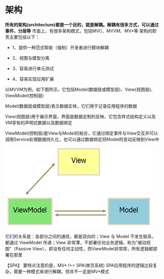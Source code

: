 # 架构

**所有的架构(architecture)都是一个目的，就是解耦。解耦有很多方式，可以通过事件、分层等**
市面上，有很多架构模式，包括MVC、MVVM、MV*等
架构的职责主要包括以下：
- 1、提供一种范式帮助（强制）开发者进行模块解耦

- 2、视图与模型分离

- 3、容易进行单元测试

- 4、容易实现应用扩展

以MVVM为例，如下图所示。它包括Model(数据层或模型层)、View(视图层)、ViewModel(控制层)

Model(数据层或模型层)表示数据实体，它们用于记录应用程序的数据

View(视图层)用于展示界面，界面是数据定制的反映，它包含样式结构定义以及VM享有的声明式数据以及数据绑定

ViewModel(控制层)是View与Model的粘合，它通过绑定事件与View交互并可以调用Service处理数据持久化，也可以通过数据绑定将Model的变动反映到View中

![](/assets/viewmodel.png)



它们的关系是：各部分之间的通信，都是双向的；View 与 Model 不发生联系，都通过 ViewModel 传递；View 非常薄，不部署任何业务逻辑，称为”被动视图”（Passive View），即没有任何主动性，而ViewModel非常厚，所有逻辑都部署在那里

【SPA】
要特点注意的是，MV* !== SPA(单页系统)
SPA应用程序的逻辑比较复杂，需要一种模式来进行解耦，但并不一定是MV*模式




